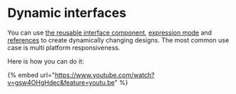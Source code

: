 # Dynamic interfaces

You can use [the reusable interface component](), [expression mode](../../docs/projects/front-end/arguments/expression-mode.md) and [references](../../docs/projects/front-end/arguments/references.md) to create dynamically changing designs. The most common use case is multi platform responsiveness.

Here is how you can do it:

{% embed url="https://www.youtube.com/watch?v=gsw4OHgHdec&feature=youtu.be" %}



